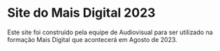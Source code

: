 <h1>Site do Mais Digital 2023</h1>

Este site foi construído pela equipe de Audiovisual para ser utilizado na formação Mais Digital que acontecerá em Agosto de 2023.
